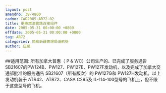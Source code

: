 ```yaml
---
layout: post
amendno: 39-4860
cadno: CAD2005-AR72-02
title: 更换燃油管路连接组件
date: 2005-05-31 00:00:00 +0800
effdate: 2005-05-31 00:00:00 +0800
tag: AR72
categories: 民航新疆管理局适航处
author: 庄丽
---
```


##适用范围:
所有加拿大普惠（ P & WC）公司生产的、已完成了服务通告 SB21607的PW124B、PW127、PW127E、PW127F发动机，以及完成了加拿大交通部批准的服务通告 SB21607（所有版次）的 PW127G和 PW127H发动机，以上发动机装于 ATR42、ATR72、CASA C295及 IL-114-100型号的飞机上，但不限于这些型号的飞机。

